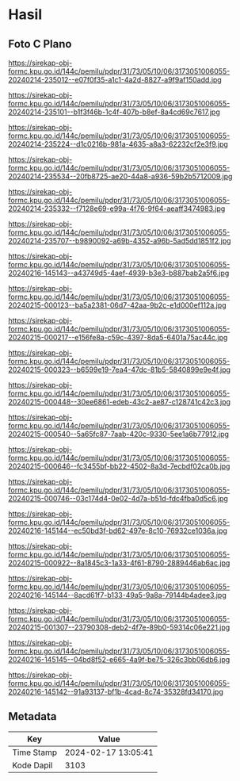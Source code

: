 # Hasil

## Foto C Plano

https://sirekap-obj-formc.kpu.go.id/144c/pemilu/pdpr/31/73/05/10/06/3173051006055-20240214-235012--e07f0f35-a1c1-4a2d-8827-a9f9af150add.jpg

https://sirekap-obj-formc.kpu.go.id/144c/pemilu/pdpr/31/73/05/10/06/3173051006055-20240214-235101--b1f3f46b-1c4f-407b-b8ef-8a4cd69c7617.jpg

https://sirekap-obj-formc.kpu.go.id/144c/pemilu/pdpr/31/73/05/10/06/3173051006055-20240214-235224--d1c0216b-981a-4635-a8a3-62232cf2e3f9.jpg

https://sirekap-obj-formc.kpu.go.id/144c/pemilu/pdpr/31/73/05/10/06/3173051006055-20240214-235534--20fb8725-ae20-44a8-a936-59b2b5712009.jpg

https://sirekap-obj-formc.kpu.go.id/144c/pemilu/pdpr/31/73/05/10/06/3173051006055-20240214-235332--f7128e69-e99a-4f76-9f64-aeaff3474983.jpg

https://sirekap-obj-formc.kpu.go.id/144c/pemilu/pdpr/31/73/05/10/06/3173051006055-20240214-235707--b9890092-a69b-4352-a96b-5ad5dd1851f2.jpg

https://sirekap-obj-formc.kpu.go.id/144c/pemilu/pdpr/31/73/05/10/06/3173051006055-20240216-145143--a43749d5-4aef-4939-b3e3-b887bab2a5f6.jpg

https://sirekap-obj-formc.kpu.go.id/144c/pemilu/pdpr/31/73/05/10/06/3173051006055-20240215-000123--ba5a2381-06d7-42aa-9b2c-e1d000ef112a.jpg

https://sirekap-obj-formc.kpu.go.id/144c/pemilu/pdpr/31/73/05/10/06/3173051006055-20240215-000217--e156fe8a-c59c-4397-8da5-6401a75ac44c.jpg

https://sirekap-obj-formc.kpu.go.id/144c/pemilu/pdpr/31/73/05/10/06/3173051006055-20240215-000323--b6599e19-7ea4-47dc-81b5-5840899e9e4f.jpg

https://sirekap-obj-formc.kpu.go.id/144c/pemilu/pdpr/31/73/05/10/06/3173051006055-20240215-000448--30ee6861-edeb-43c2-ae87-c128741c42c3.jpg

https://sirekap-obj-formc.kpu.go.id/144c/pemilu/pdpr/31/73/05/10/06/3173051006055-20240215-000540--5a65fc87-7aab-420c-9330-5ee1a6b77912.jpg

https://sirekap-obj-formc.kpu.go.id/144c/pemilu/pdpr/31/73/05/10/06/3173051006055-20240215-000646--fc3455bf-bb22-4502-8a3d-7ecbdf02ca0b.jpg

https://sirekap-obj-formc.kpu.go.id/144c/pemilu/pdpr/31/73/05/10/06/3173051006055-20240215-000746--03c174d4-0e02-4d7a-b51d-fdc4fba0d5c6.jpg

https://sirekap-obj-formc.kpu.go.id/144c/pemilu/pdpr/31/73/05/10/06/3173051006055-20240216-145144--ec50bd3f-bd62-497e-8c10-76932ce1036a.jpg

https://sirekap-obj-formc.kpu.go.id/144c/pemilu/pdpr/31/73/05/10/06/3173051006055-20240215-000922--8a1845c3-1a33-4f61-8790-2889446ab6ac.jpg

https://sirekap-obj-formc.kpu.go.id/144c/pemilu/pdpr/31/73/05/10/06/3173051006055-20240216-145144--8acd61f7-b133-49a5-9a8a-79144b4adee3.jpg

https://sirekap-obj-formc.kpu.go.id/144c/pemilu/pdpr/31/73/05/10/06/3173051006055-20240215-001307--23790308-deb2-4f7e-89b0-59314c06e221.jpg

https://sirekap-obj-formc.kpu.go.id/144c/pemilu/pdpr/31/73/05/10/06/3173051006055-20240216-145145--04bd8f52-e665-4a9f-be75-326c3bb06db6.jpg

https://sirekap-obj-formc.kpu.go.id/144c/pemilu/pdpr/31/73/05/10/06/3173051006055-20240216-145142--91a93137-bf1b-4cad-8c74-35328fd34170.jpg


## Metadata

| Key        | Value               |
| ---------- | ------------------- |
| Time Stamp | 2024-02-17 13:05:41 |
| Kode Dapil | 3103                |



